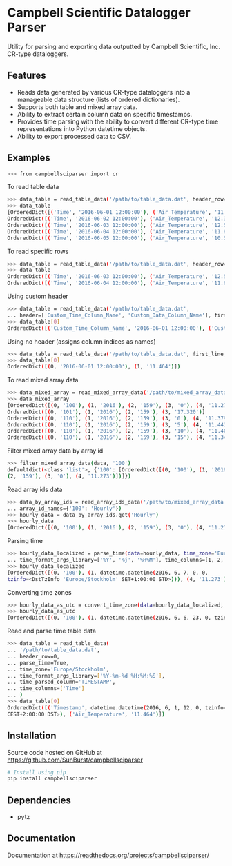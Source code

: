 # Campbell Scientific Datalogger Parser
Utility for parsing and exporting data outputted by Campbell Scientific, Inc. CR-type dataloggers.

## Features
* Reads data generated by various CR-type dataloggers into a manageable data structure (lists of ordered dictionaries).
* Supports both table and mixed array data.
* Ability to extract certain column data on specific timestamps.
* Provides time parsing with the ability to convert different CR-type time representations into Python datetime objects.
* Ability to export processed data to CSV.

## Examples
```sh
>>> from campbellsciparser import cr 
```
To read table data
```sh
>>> data_table = read_table_data('/path/to/table_data.dat', header_row=0)
>>> data_table
[OrderedDict([('Time', '2016-06-01 12:00:00'), ('Air_Temperature', '11.464')]), 
OrderedDict([('Time', '2016-06-02 12:00:00'), ('Air_Temperature', '12.320')]),
OrderedDict([('Time', '2016-06-03 12:00:00'), ('Air_Temperature', '12.555')]),
OrderedDict([('Time', '2016-06-04 12:00:00'), ('Air_Temperature', '11.639')]),
OrderedDict([('Time', '2016-06-05 12:00:00'), ('Air_Temperature', '10.564')])]
```
To read specific rows
```sh
>>> data_table = read_table_data('/path/to/table_data.dat', header_row=0, first_line_num=2, last_line_num=3)
>>> data_table
OrderedDict([('Time', '2016-06-03 12:00:00'), ('Air_Temperature', '12.555')]),
OrderedDict([('Time', '2016-06-04 12:00:00'), ('Air_Temperature', '11.639')]),
```
Using custom header
```sh
>>> data_table = read_table_data('/path/to/table_data.dat', 
... header=['Custom_Time_Column_Name', 'Custom_Data_Column_Name'], first_line_num=1)
>>> data_table[0]
OrderedDict([('Custom_Time_Column_Name', '2016-06-01 12:00:00'), ('Custom_Data_Column_Name', '11.464')])
```
Using no header (assigns column indices as names)
```sh
>>> data_table = read_table_data('/path/to/table_data.dat', first_line_num=1)
>>> data_table[0]
OrderedDict([(0, '2016-06-01 12:00:00'), (1, '11.464')])
```
To read mixed array data
```sh
>>> data_mixed_array = read_mixed_array_data('/path/to/mixed_array_data.dat')
>>> data_mixed_array
[OrderedDict([(0, '100'), (1, '2016'), (2, '159'), (3, '0'), (4, '11.273')]), 
OrderedDict([(0, '101'), (1, '2016'), (2, '159'), (3, '17.320')]
OrderedDict([(0, '110'), (1, '2016'), (2, '159'), (3, '0'), (4, '11.379')]),
OrderedDict([(0, '110'), (1, '2016'), (2, '159'), (3, '5'), (4, '11.443')]),
OrderedDict([(0, '110'), (1, '2016'), (2, '159'), (3, '10'), (4, '11.407')]),
OrderedDict([(0, '110'), (1, '2016'), (2, '159'), (3, '15'), (4, '11.340')])]
```
Filter mixed array data by array id
```sh
>>> filter_mixed_array_data(data, '100')
defaultdict(<class 'list'>, {'100': [OrderedDict([(0, '100'), (1, '2016'), 
(2, '159'), (3, '0'), (4, '11.273')])]})
```
Read array ids data
```sh
>>> data_by_array_ids = read_array_ids_data('/path/to/mixed_array_data.dat', 
... array_id_names={'100': 'Hourly'})
>>> hourly_data = data_by_array_ids.get('Hourly')
>>> hourly_data
[OrderedDict([(0, '100'), (1, '2016'), (2, '159'), (3, '0'), (4, '11.273')])]
```
Parsing time
```sh
>>> hourly_data_localized = parse_time(data=hourly_data, time_zone='Europe/Stockholm',
... time_format_args_library=['%Y', '%j', '%H%M'], time_columns=[1, 2, 3])
>>> hourly_data_localized
[OrderedDict([(0, '100'), (1, datetime.datetime(2016, 6, 7, 0, 0, 
tzinfo=<DstTzInfo 'Europe/Stockholm' SET+1:00:00 STD>))), (4, '11.273')])]
```
Converting time zones
```sh
>>> hourly_data_as_utc = convert_time_zone(data=hourly_data_localized, time_column=1, time_zone='UTC')
>>> hourly_data_as_utc
[OrderedDict([(0, '100'), (1, datetime.datetime(2016, 6, 6, 23, 0, tzinfo=<UTC>)), (4, '11.273')])]
```
Read and parse time table data
```sh
>>> data_table = read_table_data(
... '/path/to/table_data.dat',
... header_row=0,
... parse_time=True,
... time_zone='Europe/Stockholm',
... time_format_args_library=['%Y-%m-%d %H:%M:%S'],
... time_parsed_column='TIMESTAMP',
... time_columns=['Time']
... )
>>> data_table[0]
OrderedDict([('Timestamp', datetime.datetime(2016, 6, 1, 12, 0, tzinfo=<DstTzInfo 'Europe/Stockholm' 
CEST+2:00:00 DST>), ('Air_Temperature', '11.464')])
```

## Installation
Source code hosted on GitHub at https://github.com/SunBurst/campbellsciparser

```sh
# Install using pip
pip install campbellsciparser
```

## Dependencies
* pytz

## Documentation
Documentation at https://readthedocs.org/projects/campbellsciparser/
